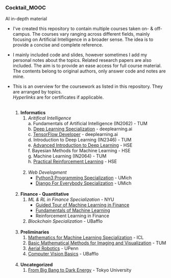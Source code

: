 ### Cocktail_MOOC
AI in-depth material

* I've created this repository to contain multiple courses taken on- & off- campus.
The courses vary ranging across different fields,
mainly focusing on Artificial Intelligence in a broader sense.
The idea is to provide a concise and complete reference.
* I mainly included code and slides, however sometimes I add my personal notes about
the topics. Related research papers are also included. The aim is to provide an ease access for full course material. 
The contents belong to original authors, only answer code and notes are mine.
  
* This is an overview for the coursework as listed in this repository. They are arranged by topics.<br>
*Hyperlinks* are for certificates if applicable.<br><br>

	1. **Informatics**
		1. *Aritifical Intelligence*<br>
        	a. Fundamentals of Artificial Intelligence (IN2062) - TUM<br>
		   	b. [Deep Learning Specialization](https://www.coursera.org/account/accomplishments/specialization/certificate/UU7YPUS2FUCL) - deeplearning.ai<br>
        	c. [TensorFlow Developer](https://www.coursera.org/account/accomplishments/specialization/certificate/EK5Q8S7TP4ZD) - deeplearning.ai<br>
        	d. Introduction to Deep Learning (IN2346) - TUM<br>
        	e. [Advanced Introduction to Deep Learning](https://www.coursera.org/account/accomplishments/certificate/AXNZG8HUSLGL) - HSE<br>
        	f. Bayesian Methods for Machine Learning - HSE<br>
        	g. Machine Learning (IN2064) - TUM<br>
			h. [Practical Reinforcement Learning](https://www.coursera.org/account/accomplishments/certificate/QYE6W8S3EM7H) - HSE<br><br>
		2. *Web Development*
			+ [Python3 Programming Specialization](https://www.coursera.org/account/accomplishments/specialization/certificate/SQ2UMK99Z8E4) - UMich
			+ [Django For Everybody Specialization](https://www.coursera.org/account/accomplishments/certificate/W8LVWJNX9V9T) - UMich<br><br>
	2. **Finance - Quantitative**
		1. *ML & RL in Finance Specialization* - NYU
        	+ [Guided Tour of Machine Learning in Finance](https://www.coursera.org/account/accomplishments/certificate/3EMSN5EZ37EG)
            + [Fundamentals of Machine Learning](https://www.coursera.org/account/accomplishments/certificate/4ZGX5JSD64NZ)
            + Reinforcement Learning in Finance
		2. *Blockchain Specialization* - UBafflo<br><br>
	3. **Preliminaries**
       1. [Mathematics for Machine Learning Specialization]() - ICL
	   2. [Basic Mathematical Methods for Imaging and Visualization](https://drive.google.com/file/d/1h6AB4W14plh4un0i0D6JOgA4m_AX1R4r/view?usp=sharing) - TUM
       3. [Aerial Robotics](https://www.coursera.org/account/accomplishments/certificate/KQF9XTUWNYPE) - UPenn
       4. [Computer Vision Basics](https://www.coursera.org/account/accomplishments/certificate/6Z8PVV6AEANE) - UBafflo<br><br>
	4. **Uncategorized**
       1. [From Big Bang to Dark Energy](https://www.coursera.org/account/accomplishments/certificate/TDHAA7PDHNTA) - Tokyo University

